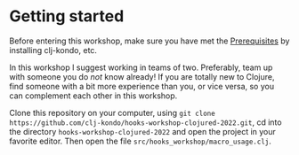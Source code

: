 # Getting started

Before entering this workshop, make sure you have met the
[Prerequisites](https://github.com/clj-kondo/hooks-workshop-clojured-2022#prerequisites)
by installing clj-kondo, etc.

In this workshop I suggest working in teams of two. Preferably, team up with
someone you do _not_ know already! If you are totally new to Clojure, find
someone with a bit more experience than you, or vice versa, so you can
complement each other in this workshop.

Clone this repository on your computer, using `git clone
https://github.com/clj-kondo/hooks-workshop-clojured-2022.git`, cd into the
directory `hooks-workshop-clojured-2022` and open the project in your favorite
editor. Then open the file `src/hooks_workshop/macro_usage.clj`.
